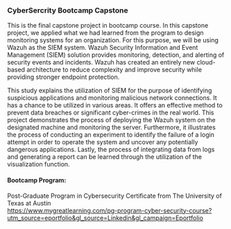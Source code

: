 ### CyberSercrity Bootcamp Capstone <br>
This is the final capstone project in bootcamp course.  In this capstone project, we applied what we had learned from the program to design monitoring systems for an
organization. For this purpose, we will be using Wazuh as the SIEM system. Wazuh Security Information and
Event Management (SIEM) solution provides monitoring, detection, and alerting of security events and incidents.
Wazuh has created an entirely new cloud-based architecture to reduce complexity and improve security while
providing stronger endpoint protection. <br>


This study explains the utilization of SIEM for the purpose of identifying suspicious applications and monitoring malicious network connections. It has a chance to be utilized in various areas. It offers an effective method to prevent data breaches or significant cyber-crimes in the real world. This project demonstrates the process of deploying the Wazuh system on the designated machine and monitoring the server. Furthermore, it illustrates the process of conducting an experiment to identify the failure of a login attempt in order to operate the system and uncover any potentially dangerous applications. Lastly, the process of integrating data from logs and generating a report can be learned through the utilization of the visualization function. <br>

#### Bootcamp Program: 
Post-Graduate Program in Cybersecurity Certificate from The University of Texas at Austin <br>
https://www.mygreatlearning.com/pg-program-cyber-security-course?utm_source=eportfolio&gl_source=Linkedin&gl_campaign=Eportfolio
